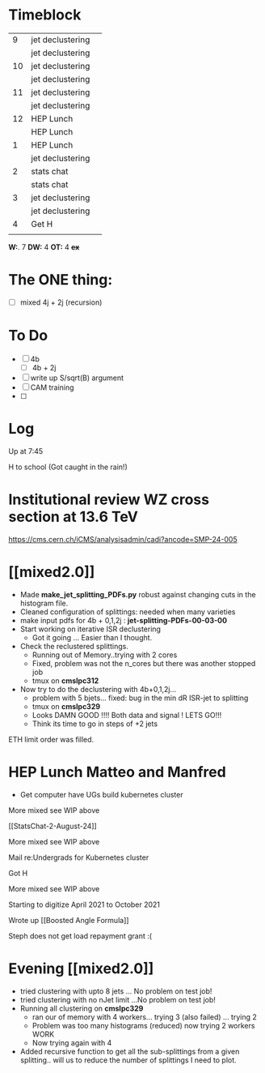 # Timeblock

|     |                  |     |
| --- | ---------------- | --- |
| 9   | jet declustering |     |
|     | jet declustering |     |
| 10  | jet declustering |     |
|     | jet declustering |     |
| 11  | jet declustering |     |
|     | jet declustering |     |
| 12  | HEP Lunch        |     |
|     | HEP Lunch        |     |
| 1   | HEP Lunch        |     |
|     | jet declustering |     |
| 2   | stats chat       |     |
|     | stats chat       |     |
| 3   | jet declustering |     |
|     | jet declustering |     |
| 4   | Get H            |     |
|     |                  |     |

**W:**. 7 
**DW:** 4 
**OT:** 4
**~~ex~~**

# The ONE thing: 
- [ ] mixed 4j + 2j (recursion)


# To Do
- [ ] 4b
	 - [ ] 4b + 2j
- [ ] write up S/sqrt(B) argument
- [ ] CAM training
- [ ] 


# Log
 
Up at 7:45

H to school (Got caught in the rain!)

# Institutional review WZ cross section at 13.6 TeV
https://cms.cern.ch/iCMS/analysisadmin/cadi?ancode=SMP-24-005

# [[mixed2.0]]
- Made **make_jet_splitting_PDFs.py** robust against changing cuts in the histogram file.
- Cleaned configuration of splittings: needed when many varieties
- make input pdfs for 4b + 0,1,2j : **jet-splitting-PDFs-00-03-00**
- Start working on iterative ISR declustering
	- Got it going ... Easier than I thought.
- Check the reclustered splittings.
	- Running out of Memory..trying with 2 cores
	- Fixed, problem was not the n_cores but there was another stopped job
	- tmux on **cmslpc312**
- Now try to do the declustering with 4b+0,1,2j...
	- problem with 5 bjets... fixed: bug in the min dR ISR-jet to splitting
	- tmux on **cmslpc329**
	- Looks DAMN GOOD !!!!  Both data and signal ! LETS GO!!!
	- Think its time to go in steps of +2 jets

ETH limit order was filled. 

# HEP Lunch Matteo and Manfred
- Get computer have UGs build kubernetes cluster

More mixed see WIP above

[[StatsChat-2-August-24]]

More mixed see WIP above

Mail re:Undergrads for Kubernetes cluster

Got H

More mixed see WIP above

Starting to digitize April 2021 to October 2021 

Wrote up [[Boosted Angle Formula]]

Steph does not get load repayment grant :( 

# Evening [[mixed2.0]]
- tried clustering with upto 8 jets ... No problem on test job!
- tried clustering with no nJet limit ...No problem on test job!
- Running all clustering on **cmslpc329**
	- ran our of memory with 4 workers... trying 3 (also failed) ... trying 2
	- Problem was too many histograms (reduced) now trying 2 workers WORK
	- Now trying again with 4
- Added recursive function to get all the sub-splittings from a given splitting.. will us to reduce the number of splittings I need to plot.